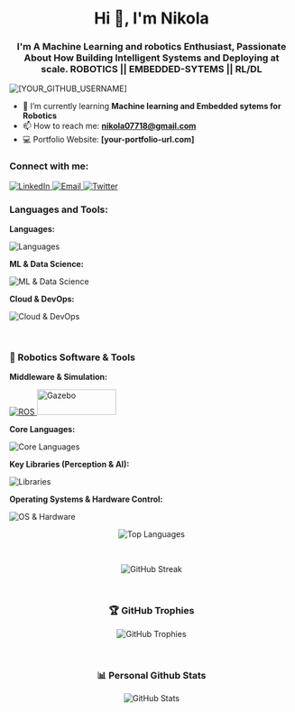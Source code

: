 <h1 align="center">Hi 👋, I'm Nikola</h1>
<h3 align="center">I'm A Machine Learning and robotics Enthusiast, 
  Passionate About How Building Intelligent Systems and Deploying at scale.
  ROBOTICS || EMBEDDED-SYTEMS || RL/DL</h3>

<p align="left"> 
  <img src="https://komarev.com/ghpvc/?username=nikolaSherperd&label=Profile%20views&color=0e75b6&style=flat" alt="[YOUR_GITHUB_USERNAME]" /> 
</p>

- 🌱 I’m currently learning **Machine learning and Embedded sytems for Robotics**
- 📫 How to reach me: **nikola07718@gmail.com**
- 💻 Portfolio Website: **[your-portfolio-url.com]**

<h3 align="left">Connect with me:</h3>
<p align="left">
  <a href="https://linkedin.com/in/[YOUR_LINKEDIN_USERNAME]" target="_blank">
    <img src="https://img.shields.io/badge/LinkedIn-0A66C2?style=for-the-badge&logo=linkedin&logoColor=white" alt="LinkedIn">
  </a>
  <a href="mailto:nikola07718@gmail.com" target="_blank">
    <img src="https://img.shields.io/badge/Email-D14836?style=for-the-badge&logo=gmail&logoColor=white" alt="Email">
  </a>
  <a href="https://twitter.com/nikolagdnss" target="_blank">
    <img src="https://img.shields.io/badge/X-000000?style=for-the-badge&logo=x&logoColor=white" alt="Twitter">
  </a>
</p>

<h3 align="left">Languages and Tools:</h3>
<p><strong>Languages:</strong></p>
<p>
  <img src="https://skillicons.dev/icons?i=python,c,cpp,bash" alt="Languages" /><br>
</p>
<p><strong>ML & Data Science:</strong></p>
<p>
  <img src="https://skillicons.dev/icons?i=pytorch,tensorflow,scikitlearn,matplotlib,pandas,numpy" alt="ML & Data Science" /><br>
</p>
<p><strong>Cloud & DevOps:</strong></p>
<p>
  <img src="https://skillicons.dev/icons?i=aws,docker,git,github,linux" alt="Cloud & DevOps" /><br>
</p>
<br>

<h3 align="left">🤖 Robotics Software & Tools</h3>
<p><strong>Middleware & Simulation:</strong></p>
<p>
  <a href="https://www.ros.org/" target="_blank" rel="noreferrer">
    <img src="https://skillicons.dev/icons?i=ros" alt="ROS" />
  </a>
  <a href="http://gazebosim.org/" target="_blank" rel="noreferrer">
    <img src="https://upload.wikimedia.org/wikipedia/commons/2/21/Gazebo_logo.svg" alt="Gazebo" width="140" height="45"/>
  </a>
</p>
<p><strong>Core Languages:</strong></p>
<p>
  <img src="https://skillicons.dev/icons?i=python,cpp,c,bash" alt="Core Languages" /><br>
</p>
<p><strong>Key Libraries (Perception & AI):</strong></p>
<p>
  <img src="https://skillicons.dev/icons?i=opencv,pytorch,tensorflow" alt="Libraries" /><br>
</p>
<p><strong>Operating Systems & Hardware Control:</strong></p>
<p>
  <img src="https://skillicons.dev/icons?i=linux,bash,arduino,matlab" alt="OS & Hardware" /><br>
</p>

<p align="center">
  <img align="center" src="https://github-readme-stats.vercel.app/api/top-langs?username=nikolaSherperd&show_icons=true&locale=en&layout=compact&theme=radical" alt="Top Languages" />
</p>
<br>

<p align="center">
  <img align="center" src="https://github-readme-streak-stats.herokuapp.com/?user=nikolaSherperd&theme=dark&hide_border=true" alt="GitHub Streak" />
</p>
<br>

<h3 align="center">🏆 GitHub Trophies</h3>
<p align="center">
  <img align="center" src="https://github-profile-trophy.vercel.app/?username=nikolaSherperd&theme=radical&no-frame=false&no-bg=false&margin-w=4" alt="GitHub Trophies" />
</p>
<br>

<h3 align="center">📊 Personal Github Stats</h3>
<p align="center">
  <img align="center" src="https://github-readme-stats.vercel.app/api?username=nikolaSherperd&&show_icons=true&title_color=ffffff&icon_color=bb2acf&text_color=daf7dc&bg_color=151515" alt="GitHub Stats" />
</p>

